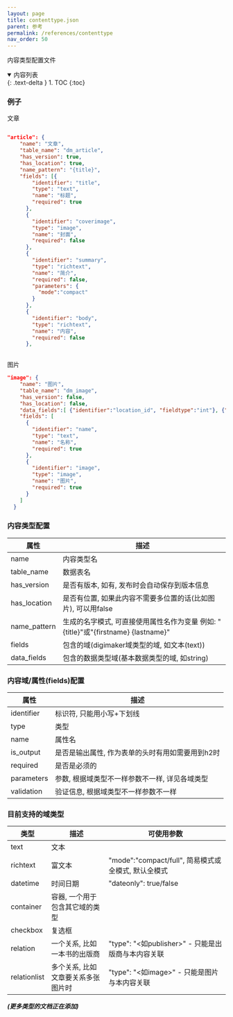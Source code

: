 ```yaml
---
layout: page
title: contenttype.json
parent: 参考
permalink: /references/contenttype
nav_order: 50
---
```


内容类型配置文件

<details open markdown="block">
  <summary>
    内容列表
  </summary>
  {: .text-delta }
1. TOC
{:toc}
</details>

### 例子

文章
```json

"article": {
    "name": "文章",
    "table_name": "dm_article",
    "has_version": true,
    "has_location": true,
    "name_pattern": "{title}",
    "fields": [{
        "identifier": "title",
        "type": "text",
        "name": "标题",
        "required": true
      },     
      {
        "identifier": "coverimage",
        "type": "image",
        "name": "封面",
        "required": false
      },
      {
        "identifier": "summary",
        "type": "richtext",
        "name": "简介",
        "required": false,
        "parameters": {
          "mode":"compact"
        }
      },
      {
        "identifier": "body",
        "type": "richtext",
        "name": "内容",
        "required": false
      },
      
```
图片
```json
"image": {
    "name": "图片",
    "table_name": "dm_image",
    "has_version": false,
    "has_location": false,
    "data_fields":[ {"identifier":"location_id", "fieldtype":"int"}, {"identifier":"author", "fieldtype":"int"}, {"identifier":"published", "fieldtype":"int"}, {"identifier":"modified", "fieldtype":"int"}, {"identifier":"cuid", "fieldtype":"string"}],
    "fields": [
      {
        "identifier": "name",
        "type": "text",
        "name": "名称",
        "required": true
      },
      {
        "identifier": "image",
        "type": "image",
        "name": "图片",
        "required": true
      }
    ]
  }
```

### 内容类型配置

| 属性        | 描述           | 
| ------------- |-------------|
| name      | 内容类型名 | 
| table_name      | 数据表名      |  
| has_version | 是否有版本, 如有, 发布时会自动保存到版本信息      |   
| has_location | 是否有位置, 如果此内容不需要多位置的话(比如图片), 可以用false |
| name_pattern | 生成的名字模式, 可直接使用属性名作为变量 例如: "{title}"或"{firstname} {lastname}"|
| fields|包含的域(digimaker域类型的域, 如文本(text)) |
| data_fields|包含的数据类型域(基本数据类型的域, 如string)|

### 内容域/属性(fields)配置

| 属性        | 描述           | 
| ------------- |-------------|
| identifier      | 标识符, 只能用小写+下划线 | 
| type      | 类型      |  
| name | 属性名      |   
| is_output|是否是输出属性, 作为表单的头时有用如需要用到h2时|
| required | 是否是必须的 |
| parameters | 参数, 根据域类型不一样参数不一样, 详见各域类型 |
| validation | 验证信息, 根据域类型不一样参数不一样 |

### 目前支持的域类型

| 类型       | 描述           | 可使用参数 | 
| ------------- |-------------|-------|
| text      | 文本 |  | 
| richtext      | 富文本 | "mode":"compact/full", 简易模式或全模式, 默认全模式 |
| datetime      | 时间日期 | "dateonly": true/false | 
| container      | 容器, 一个用于包含其它域的类型 |  |
| checkbox      | 复选框 |  |
| relation      | 一个关系, 比如一本书的出版商 | "type": "<如publisher>" - 只能是出版商与本内容关联 |
| relationlist  | 多个关系, 比如文章要关系多张图片时 | "type": "<如image>" - 只能是图片与本内容关联 |

***(更多类型的文档正在添加)***


